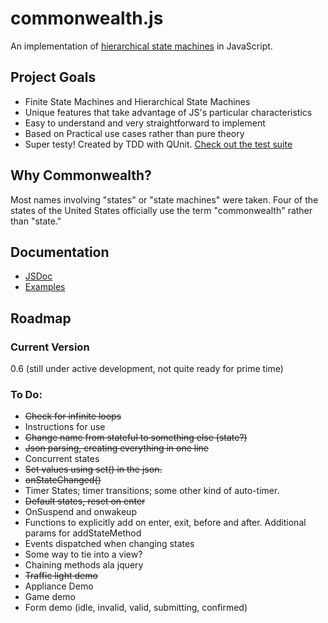 commonwealth.js
===============

An implementation of [hierarchical state machines](http://bears.ece.ucsb.edu/class/ece253/samek0311.pdf) in JavaScript.

## Project Goals
- Finite State Machines and Hierarchical State Machines
- Unique features that take advantage of JS's particular characteristics
- Easy to understand and very straightforward to implement
- Based on Practical use cases rather than pure theory
- Super testy! Created by TDD with QUnit. [Check out the test suite](http://htmlpreview.github.com/?http://github.com/mimshwright/commonwealth.js/master/test/index.html)

## Why Commonwealth?

Most names involving "states" or "state machines" were taken. Four of the states of the United States officially use the term "commonwealth" rather than "state."

## Documentation

- [JSDoc](http://htmlpreview.github.com/?http://github.com/mimshwright/commonwealth.js/master/docs/index.html)
- [Examples](https://github.com/mimshwright/commonwealth.js/blob/master/examples/index.html)

## Roadmap

### Current Version
0.6 (still under active development, not quite ready for prime time)

### To Do:
- ~~Check for infinite loops~~
- Instructions for use
- ~~Change name from stateful to something else (state?)~~
- ~~Json parsing,  creating everything in one line~~
- Concurrent states
- ~~Set values using set() in the json.~~
- ~~onStateChanged()~~
- Timer States; timer transitions; some other kind of auto-timer.
- ~~Default states, reset on enter~~
- OnSuspend and onwakeup
- Functions to explicitly add on enter, exit, before and after. Additional params for addStateMethod
- Events dispatched when changing states
- Some way to tie into a view?
- Chaining methods ala jquery
- ~~Traffic light demo~~
- Appliance Demo
- Game demo
- Form demo (idle, invalid, valid, submitting, confirmed)